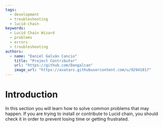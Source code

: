 ```yaml
---
tags: 
  - development
  - troubleshooting
  - lucid-chain
keywords:
  - Lucid Chain Wizard
  - problems
  - errors
  - troubleshooting
authors: 
  - name: "Daniel Galván Cancio"
    title: "Project Contributor"
    url: "https://github.com/Dangalcan"
    image_url: "https://avatars.githubusercontent.com/u/92941017"
---
```


# Introduction

In this section you will learn how to solve common problems that may happen. If you are trying to install or contribute to Lucid chain, you should check it in order to prevent losing time or getting frustrated.
